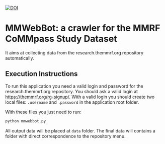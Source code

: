 [![DOI](https://zenodo.org/badge/155539529.svg)](https://zenodo.org/badge/latestdoi/155539529)

# MMWebBot: a crawler for the MMRF CoMMpass Study Dataset

It aims at collecting data from the research.themmrf.org repository automatically.

## Execution Instructions

To run this application you need a valid login and password for the research.themmrf.org repository. You should ask a valid login at https://themmrf.org/rg-signup/. With a valid login you should create two local files: `.username` and `.password` in the application root folder.

With these files you just need to run:

```python
python mmwebbot.py
```

All output data will be placed at `data` folder. The final data will contains a folder with direct correspondence to the repository menu.
